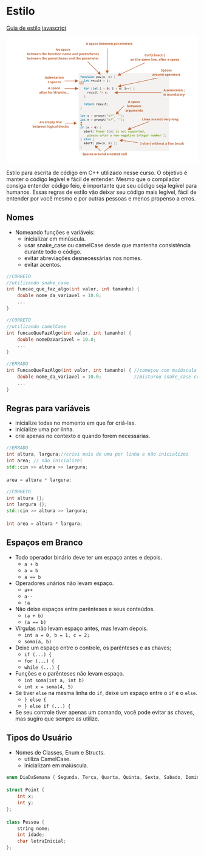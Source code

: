 # Estilo

[Guia de estilo javascript](https://javascript.info/coding-style)

![estilo.png](estilo.png)

Estilo para escrita de código em C++ utilizado nesse curso. O objetivo é manter o código legível e fácil de entender. Mesmo que o compilador consiga entender código feio, é importante que seu código seja legível para humanos. Essas regras de estilo vão deixar seu código mais legível, fácil de entender por você mesmo e por outras pessoas e menos propenso a erros.

## Nomes

- Nomeando funções e variáveis:
  - inicializar em minúscula.
  - usar snake_case ou camelCase desde que mantenha consistência durante todo o código.
  - evitar abreviações desnecessárias nos nomes.
  - evitar acentos.

```cpp
//CORRETO
//utilizando snake_case
int funcao_que_faz_algo(int valor, int tamanho) {
    double nome_da_variavel = 10.0;
    ...
}
```

```cpp
//CORRETO
//utilizando camelCase
int funcaoQueFazAlgo(int valor, int tamanho) {
    double nomeDaVariavel = 10.0;
    ...
}
```

```cpp
//ERRADO
int FuncaoQueFazAlgo(int valor, int tamanho) { //começou com maiúscula
    double nome_da_variavel = 10.0;            //misturou snake_case com camelCase
    ...
}
```

## Regras para variáveis

- inicialize todas no momento em que for criá-las.
- inicialize uma por linha.
- crie apenas no contexto e quando forem necessárias.

```cpp
//ERRADO
int altura, largura;//criei mais de uma por linha e não inicializei
int area; // não inicializei
std::cin >> altura >> largura;

area = altura * largura;
```

```cpp
//CORRETO
int altura {};
int largura {};
std::cin >> altura >> largura;

int area = altura * largura;
```

## Espaços em Branco

- Todo operador binário deve ter um espaço antes e depois.
  - `a + b`
  - `a = b`
  - `a == b`
- Operadores unários não levam espaço.
  - `a++`
  - `a--`
  - `!a`
- Não deixe espaços entre parênteses e seus conteúdos.
  - `(a + b)`
  - `(a == b)`
- Vírgulas não levam espaço antes, mas levam depois.
  - `int a = 0, b = 1, c = 2;`
  - `soma(a, b)`
- Deixe um espaço entre o controle, os parênteses e as chaves;
  - `if (...) {`
  - `for (...) {`
  - `while (...) {`
- Funções e o parênteses não levam espaço.
  - `int soma(int a, int b)`
  - `int x = soma(4, 5)`
- Se tiver `else` na mesma linha do `if`, deixe um espaço entre o `if` e o `else`.
  - `} else {`
  - `} else if (...) {`
- Se seu controle tiver apenas um comando, você pode evitar as chaves, mas sugiro que sempre as utilize.

## Tipos do Usuário

- Nomes de Classes, Enum e Structs.
  - utiliza CamelCase.
  - inicializam em maiúscula.

```cpp
enum DiaDaSemana { Segunda, Terca, Quarta, Quinta, Sexta, Sabado, Domingo };

struct Point {
    int x;
    int y;
};

class Pessoa {
    string nome;
    int idade;
    char letraInicial;
};
```
